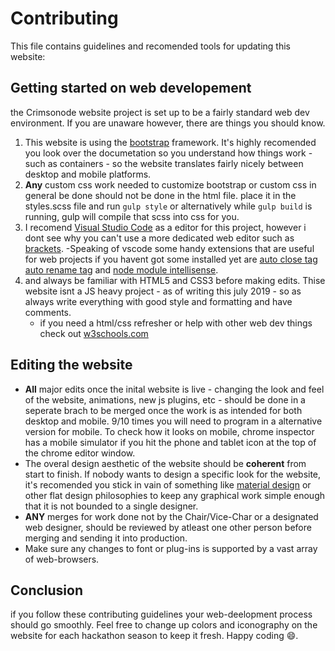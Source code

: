 # Contributing
This file contains guidelines and recomended tools for updating this website:
## Getting started on web developement
the Crimsonode website project is set up to be a fairly standard web dev environment. If you are unaware however, there are things you should know.  
1. This website is using the [bootstrap](https://getbootstrap.com/) framework. It's highly recomended you look over the documetation so you understand how things work - such as containers - so the website translates fairly nicely between desktop and mobile platforms.
2. **Any** custom css work needed to customize bootstrap or custom css in general be done should not be done in the html file. place it in the styles.scss file and run `gulp style` or alternatively while `gulp build` is running, gulp will compile that scss into css for you.
3. I recomend [Visual Studio Code](https://code.visualstudio.com/) as a editor for this project, however i dont see why you can't use a more dedicated web editor such as [brackets](http://brackets.io/).
   -Speaking of vscode some handy extensions that are useful for web projects if you havent got some installed yet are [auto close tag](https://marketplace.visualstudio.com/items?itemName=formulahendry.auto-close-tag) [auto rename tag](https://marketplace.visualstudio.com/items?itemName=formulahendry.auto-rename-tag) and [node module intellisense](https://marketplace.visualstudio.com/items?itemName=leizongmin.node-module-intellisense).
4. and always be familiar with HTML5 and CSS3 before making edits. Thise website isnt a JS heavy project - as of writing this july 2019 - so as always write everything with good style and formatting and have comments.
   - if you need a html/css refresher or help with other web dev things check out [w3schools.com](https://www.w3schools.com/)
## Editing the website
* **All** major edits once the inital website is live - changing the look and feel of the website, animations, new js plugins, etc - should be done in a seperate brach to be merged once the work is as intended for both desktop and mobile. 9/10 times you will need to program in a alternative version for mobile. To check how it looks on mobile, chrome inspector has a mobile simulator if you hit the phone and tablet icon at the top of the chrome editor window.
* The overal design aesthetic of the website should be **coherent** from start to finish. If nobody wants to design a specific look for the website, it's recomended you stick in vain of something like [material design](https://material.io/design/) or other flat design philosophies to keep any graphical work simple enough that it is not bounded to a single designer.
* **ANY** merges for work done not by the Chair/Vice-Char or a designated web designer, should be reviewed by atleast one other person before merging and sending it into production.
* Make sure any changes to font or plug-ins is supported by a vast array of web-browsers.
## Conclusion
if you follow these contributing guidelines your web-deelopment process should go smoothly. Feel free to change up colors and iconography on the website for each hackathon season to keep it fresh. Happy coding 😄.
